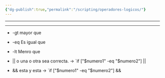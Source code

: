 ```yaml
---
{"dg-publish":true,"permalink":"/scripting/operadores-logicos/"}
---
```



---------------------------------------------------------------------

----------------------------------------------------------------------

- -gt mayor que 

- -eq Es igual que

- -lt Menro que

-  || o una o otra sea correcta. -> `if ["$numero1" -eq "$numero2"] || 

- && esta y esta ->  `if ["$numero1" -eq "$numero2"] &&